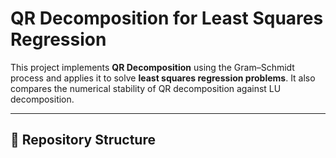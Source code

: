 # QR Decomposition for Least Squares Regression

This project implements **QR Decomposition** using the Gram–Schmidt process and applies it to solve **least squares regression problems**. It also compares the numerical stability of QR decomposition against LU decomposition.

---

## 📂 Repository Structure

